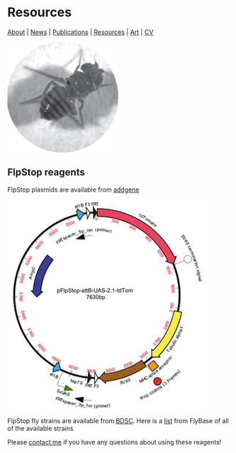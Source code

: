 # Resources
[About](https://evettita.github.io) | [News](https://evettita.github.io/news) | [Publications](https://evettita.github.io/publications) | [Resources](https://evettita.github.io/resources) | [Art](https://evettita.github.io/coverart) | [CV](images/CV_Yvette_Fisher_2019_Dec.pdf)

![flyimage](images/apterousFly_250_250.jpg "Wingless fly") 


## FlpStop reagents
FlpStop plasmids are available from [addgene](https://www.addgene.org/browse/article/25565/)

![plasmid](images/flpStopPlasmidMap_450_473.jpg "FlpStop plasmid map") 

FlpStop fly strains are available from [BDSC](https://bdsc.indiana.edu/).  Here is a [list](http://flybase.org/hitlist/FBtp0116718/to/FBti#/page/1) from FlyBase of all of the available strains

Please [contact me](https://evettita.github.io) if you have any questions about using these reagents!


